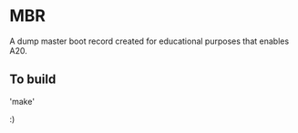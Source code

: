 MBR
===

A dump master boot record created for educational purposes that enables A20.

To build
--------
'make'

:)

